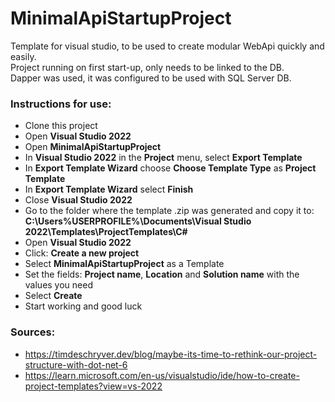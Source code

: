 # MinimalApiStartupProject
Template for visual studio, to be used to create modular WebApi quickly and easily.  
Project running on first start-up, only needs to be linked to the DB.  
Dapper was used, it was configured to be used with SQL Server DB.    
### Instructions for use:  
 - Clone this project
 - Open **Visual Studio 2022**
 - Open **MinimalApiStartupProject**
 - In **Visual Studio 2022** in the **Project** menu, select **Export Template**
 - In **Export Template Wizard** choose **Choose Template Type** as **Project Template**
 - In **Export Template Wizard** select **Finish**
 - Close **Visual Studio 2022**
 - Go to the folder where the template .zip was generated and copy it to: **C:\Users\%USERPROFILE%\Documents\Visual Studio 2022\Templates\ProjectTemplates\C#**
 - Open **Visual Studio 2022**
 - Click: **Create a new project**
 - Select **MinimalApiStartupProject** as a Template
 - Set the fields: **Project name**, **Location** and **Solution name** with the values you need
 - Select **Create** 
 - Start working and good luck

### Sources:  
 - https://timdeschryver.dev/blog/maybe-its-time-to-rethink-our-project-structure-with-dot-net-6
 - https://learn.microsoft.com/en-us/visualstudio/ide/how-to-create-project-templates?view=vs-2022
